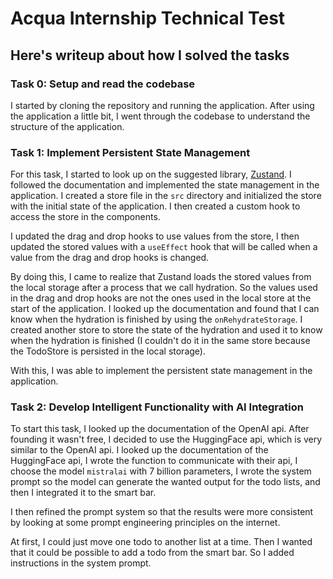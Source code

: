 # Acqua Internship Technical Test

## Here's writeup about how I solved the tasks

### Task 0: Setup and read the codebase

I started by cloning the repository and running the application. After using the application a little bit, I went through the codebase to understand the structure of the application.

### Task 1: Implement Persistent State Management

For this task, I started to look up on the suggested library, [Zustand](https://docs.pmnd.rs/zustand/getting-started/introduction). I followed the documentation and implemented the state management in the application. I created a store file in the `src` directory and initialized the store with the initial state of the application. I then created a custom hook to access the store in the components.

I updated the drag and drop hooks to use values from the store, I then updated the stored values with a `useEffect` hook that will be called when a value from the drag and drop hooks is changed.

By doing this, I came to realize that Zustand loads the stored values from the local storage after a process that we call hydration. So the values used in the drag and drop hooks are not the ones used in the local store at the start of the application. I looked up the documentation and found that I can know when the hydration is finished by using the `onRehydrateStorage`. I created another store to store the state of the hydration and used it to know when the hydration is finished (I couldn't do it in the same store because the TodoStore is persisted in the local storage).

With this, I was able to implement the persistent state management in the application.

### Task 2: Develop Intelligent Functionality with AI Integration

To start this task, I looked up the documentation of the OpenAI api. After founding it wasn't free, I decided to use the HuggingFace api, which is very similar to the OpenAI api. I looked up the documentation of the HuggingFace api, I wrote the function to communicate with their api, I choose the model `mistralai` with 7 billion parameters, I wrote the system prompt so the model can generate the wanted output for the todo lists, and then I integrated it to the smart bar.

I then refined the prompt system so that the results were more consistent by looking at some prompt engineering principles on the internet.

At first, I could just move one todo to another list at a time. Then I wanted that it could be possible to add a todo from the smart bar. So I added instructions in the system prompt.
